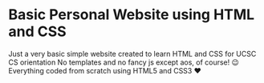 # Basic Personal Website using HTML and CSS

Just a very basic simple website created to learn HTML and CSS for UCSC CS orientation
No templates and no fancy js except aos, of course! 😉
Everything coded from scratch using HTML5 and CSS3 ❤
